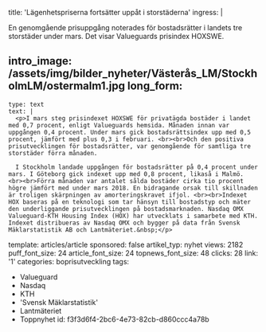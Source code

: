 title: 'Lägenhetspriserna fortsätter uppåt i storstäderna'
ingress: |
  <p>En genomgående prisuppgång noterades för bostadsrätter i landets tre storstäder under mars. Det visar Valueguards prisindex HOXSWE.
  </p>
  
intro_image: /assets/img/bilder_nyheter/Västerås_LM/StockholmLM/ostermalm1.jpg
long_form:
  -
    type: text
    text: |
      <p>I mars steg prisindexet HOXSWE för privatägda bostäder i landet med 0,7 procent, enligt Valueguards hemsida. Månaden innan var uppgången 0,4 procent. Under mars gick bostadsrättsindex upp med 0,5 procent, jämfört med plus 0,3 i februari. <br><br>Och den positiva prisutvecklingen för bostadsrätter, var genomgående för samtliga tre storstäder förra månaden.  
      
      I Stockholm landade uppgången för bostadsrätter på 0,4 procent under mars. I Göteborg gick indexet upp med 0,8 procent, likaså i Malmö. <br><br>Förra månaden var antalet sålda bostäder cirka tio procent högre jämfört med under mars 2018. En bidragande orsak till skillnaden är troligen skärpningen av amorteringskravet ifjol. <br><br>Indexet HOX baseras på en teknologi som tar hänsyn till bostadstyp och mäter den underliggande prisutvecklingen på bostadsmarknaden. Nasdaq OMX Valueguard-KTH Housing Index (HOX) har utvecklats i samarbete med KTH. Indexet distribueras av Nasdaq OMX och bygger på data från Svensk Mäklarstatistik AB och Lantmäteriet.&nbsp;</p>
      
template: articles/article
sponsored: false
artikel_typ: nyhet
views: 2182
puff_font_size: 24
article_font_size: 24
topnews_font_size: 48
clicks: 28
link: '1'
categories: boprisutveckling
tags:
  - Valueguard
  - Nasdaq
  - KTH
  - 'Svensk Mäklarstatistik'
  - Lantmäteriet
  - Toppnyhet
id: f3f3d6f4-2bc6-4e73-82cb-d860ccc4a78b
